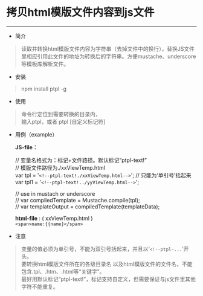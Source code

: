 
# 拷贝html模版文件内容到js文件 #

----------

- 简介
> 读取并转换html模版文件内容为字符串（去掉文件中的换行），替换JS文件里相应引用此文件的地址为转换后的字符串。方便mustache、underscore等模板库解析文件。 
> 

- 安装
> npm install ptpl -g  

- 使用
> 命令行定位到需要转换的目录内，  
> 输入ptpl，或者 ptpl [自定义标记符]

- 用例（example）  

    **JS-file：**

    // 变量名格式为：标记+文件路径。默认标记“ptpl-text!”    
    // 模版文件路径为./xxViewTemp.html  
    var tpl = '`<!--ptpl-text!./xxViewTemp.html-->`';   // 只能为‘单引号’括起来  
    var tpl1 = '`<!--ptpl-text!../yyViewTemp.html-->`'; 
    
    // use in mustach or underscore  
    // var compiledTemplate = Mustache.compile(tpl);  
    // var templateOutput = compiledTemplate(templateData);        


    **html-file** : ( xxViewTemp.html )      
    `<span>name:{{name}</span>`

- 注意
> 变量的值必须为单引号，不能为双引号括起来，并且以‘`<!--ptpl-...`’开头。  
> 要转换html模版文件所在的各级目录名 以及html模版文件的文件名，不能包含.tpl、.htm、.html等“关键字”。   
> 最好用默认标记“ptpl-text!”，标记支持自定义，但需要保证与js文件里其他字符不能重复。

